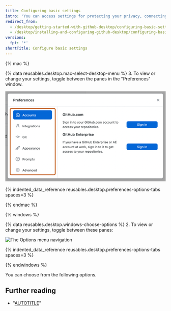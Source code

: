 ```yaml
---
title: Configuring basic settings
intro: 'You can access settings for protecting your privacy, connecting accounts to GitHub Desktop, and configuring Git.'
redirect_from:
  - /desktop/getting-started-with-github-desktop/configuring-basic-settings
  - /desktop/installing-and-configuring-github-desktop/configuring-basic-settings
versions:
  fpt: '*'
shortTitle: Configure basic settings
---
```

{% mac %}

{% data reusables.desktop.mac-select-desktop-menu %}
3. To view or change your settings, toggle between the panes in the "Preferences" window.
  
   ![Screenshot of the "Preferences" window. The left sidebar, with menu options such as "Accounts" and "Integrations", is highlighted with an orange outline.](/assets/images/help/desktop/mac-select-preferences-pane.png)

   {% indented_data_reference reusables.desktop.preferences-options-tabs spaces=3 %}

{% endmac %}

{% windows %}

{% data reusables.desktop.windows-choose-options %}
2. To view or change your settings, toggle between these panes:
   
   ![The Options menu navigation](/assets/images/help/desktop/windows-select-accounts-pane.png)

   {% indented_data_reference reusables.desktop.preferences-options-tabs spaces=3 %}

{% endwindows %}

You can choose from the following options.

## Further reading

- "[AUTOTITLE](/desktop/installing-and-configuring-github-desktop/configuring-and-customizing-github-desktop/setting-a-theme-for-github-desktop)"
